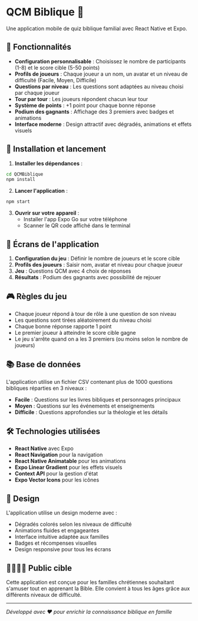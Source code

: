 # QCM Biblique 📖

Une application mobile de quiz biblique familial avec React Native et Expo.

## 🎯 Fonctionnalités

- **Configuration personnalisable** : Choisissez le nombre de participants (1-8) et le score cible (5-50 points)
- **Profils de joueurs** : Chaque joueur a un nom, un avatar et un niveau de difficulté (Facile, Moyen, Difficile)
- **Questions par niveau** : Les questions sont adaptées au niveau choisi par chaque joueur
- **Tour par tour** : Les joueurs répondent chacun leur tour
- **Système de points** : +1 point pour chaque bonne réponse
- **Podium des gagnants** : Affichage des 3 premiers avec badges et animations
- **Interface moderne** : Design attractif avec dégradés, animations et effets visuels

## 🚀 Installation et lancement

1. **Installer les dépendances** :
```bash
cd QCMBiblique
npm install
```

2. **Lancer l'application** :
```bash
npm start
```

3. **Ouvrir sur votre appareil** :
   - Installer l'app Expo Go sur votre téléphone
   - Scanner le QR code affiché dans le terminal

## 📱 Écrans de l'application

1. **Configuration du jeu** : Définir le nombre de joueurs et le score cible
2. **Profils des joueurs** : Saisir nom, avatar et niveau pour chaque joueur
3. **Jeu** : Questions QCM avec 4 choix de réponses
4. **Résultats** : Podium des gagnants avec possibilité de rejouer

## 🎮 Règles du jeu

- Chaque joueur répond à tour de rôle à une question de son niveau
- Les questions sont tirées aléatoirement du niveau choisi
- Chaque bonne réponse rapporte 1 point
- Le premier joueur à atteindre le score cible gagne
- Le jeu s'arrête quand on a les 3 premiers (ou moins selon le nombre de joueurs)

## 📚 Base de données

L'application utilise un fichier CSV contenant plus de 1000 questions bibliques réparties en 3 niveaux :
- **Facile** : Questions sur les livres bibliques et personnages principaux
- **Moyen** : Questions sur les événements et enseignements
- **Difficile** : Questions approfondies sur la théologie et les détails

## 🛠 Technologies utilisées

- **React Native** avec Expo
- **React Navigation** pour la navigation
- **React Native Animatable** pour les animations
- **Expo Linear Gradient** pour les effets visuels
- **Context API** pour la gestion d'état
- **Expo Vector Icons** pour les icônes

## 🎨 Design

L'application utilise un design moderne avec :
- Dégradés colorés selon les niveaux de difficulté
- Animations fluides et engageantes
- Interface intuitive adaptée aux familles
- Badges et récompenses visuelles
- Design responsive pour tous les écrans

## 👨‍👩‍👧‍👦 Public cible

Cette application est conçue pour les familles chrétiennes souhaitant s'amuser tout en apprenant la Bible. Elle convient à tous les âges grâce aux différents niveaux de difficulté.

---

*Développé avec ❤️ pour enrichir la connaissance biblique en famille*